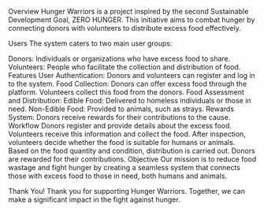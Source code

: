 Overview
Hunger Warriors is a project inspired by the second Sustainable Development Goal, ZERO HUNGER. This initiative aims to combat hunger by connecting donors with volunteers to distribute excess food effectively.

Users
The system caters to two main user groups:

Donors: Individuals or organizations who have excess food to share.
Volunteers: People who facilitate the collection and distribution of food.
Features
User Authentication: Donors and volunteers can register and log in to the system.
Food Collection: Donors can offer excess food through the platform. Volunteers collect this food from the donors.
Food Assessment and Distribution:
Edible Food: Delivered to homeless individuals or those in need.
Non-Edible Food: Provided to animals, such as strays.
Rewards System: Donors receive rewards for their contributions to the cause.
Workflow
Donors register and provide details about the excess food.
Volunteers receive this information and collect the food.
After inspection, volunteers decide whether the food is suitable for humans or animals.
Based on the food quantity and condition, distribution is carried out.
Donors are rewarded for their contributions.
Objective
Our mission is to reduce food wastage and fight hunger by creating a seamless system that connects those with excess food to those in need, both humans and animals.

Thank You!
Thank you for supporting Hunger Warriors. Together, we can make a significant impact in the fight against hunger.



